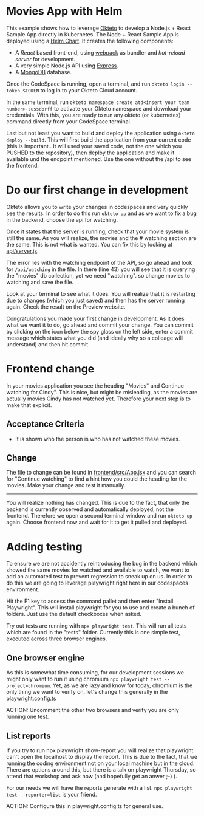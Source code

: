 # Movies App with Helm

This example shows how to leverage [Okteto](https://github.com/okteto/okteto) to develop a Node.js + React Sample App directly in Kubernetes. The Node + React Sample App is deployed using a [Helm Chart](https://github.com/okteto/movies/tree/main/chart). It creates the following components:

- A *React* based front-end, using [webpack](https://webpack.js.org) as bundler and *hot-reload server* for development.
- A very simple Node.js API using [Express](https://expressjs.com).
- A [MongoDB](https://www.mongodb.com) database.

Once the CodeSpace is running, open a terminal, and run `okteto login --token $TOKEN` to log in to your Okteto Cloud account.

In the same terminal, run `okteto namespace create atd<insert your team number>-sussdorff` to activate your Okteto namespace and download your credentials. With this, you are ready to run any okteto (or kubernetes) command directly from your CodeSpace terminal. 

Last but not least you want to build and deploy the application using `okteto deploy --build`. This will first build the application from your current code (this is important.. It will used your saved code, not the one which you PUSHED to the repository), then deploy the application and make it available und the endpoint mentioned. Use the one without the /api to see the frontend.


# Do our first change in development
Okteto allows you to write your changes in codespaces and very quickly see the results. In order to do this run `okteto up` and as we want to fix a bug in the backend, choose the api for watching.

Once it states that the server is running, check that your movie system is still the same. As you will realize, the movies and the # watching section are the same. This is not what is wanted. You can fix this by looking at [api/server.js](api/server.js).

The error lies with the watching endpoint of the API, so go ahead and look for `/api/watching` in the file. In there (line 43) you will see that it is querying the "movies" db collection, yet we need "watching". so change movies to watching and save the file. 

Look at your terminal to see what it does. You will realize that it is restarting due to changes (which you just saved) and then has the server running again. Check the result on the Preview website.

Congratulations you made your first change in development. As it does what we want it to do, go ahead and commit your change. You can commit by clicking on the icon below the spy glass on the left side, enter a commit message which states what you did (and ideally why so a colleage will understand) and then hit commit.

# Frontend change
In your movies application you see the heading "Movies" and Continue watching for Cindy". This is nice, but might be misleading, as the movies are actually movies Cindy has not watched yet. Therefore your next step is to make that explicit.

## Acceptance Criteria
* It is shown who the person is who has not watched these movies.

## Change 
The file to change can be found in [frontend/src/App.jsx](frontend/src/App.jsx) and you can search for "Continue watching" to find a hint how you could the heading for the movies. Make your change and test it manually.

--------

You will realize nothing has changed. This is due to the fact, that only the backend is currently observed and automatically deployed, not the frontend.
Therefore we open a second terminal window and run `okteto up` again. Choose frontend now and wait for it to get it pulled and deployed.

# Adding testing
To ensure we are not accidently reintroducing the bug in the backend which showed the same movies for watched and available to watch, we want to add an automated test to prevent regression to sneak up on us.
In order to do this we are going to leverage playwright right here in our codespaces environment.

Hit the F1 key to access the command pallet and then enter "Install Playwright". This will install playwright for you to use and create a bunch of folders. Just use the default checkboxes when asked.

Try out tests are running with `npx playwright test`. This will run all tests which are found in the "tests" folder. Currently this is one simple test, executed across three browser engines. 

## One browser engine 
As this is somewhat time consuming, for our development sessions we might only want to run it using chromium `npx playwright test --project=chromium`. Yet, as we are lazy and know for today, chromium is the only thing we want to verify on, let's change this generally in the playwright.config.ts

ACTION: Uncomment the other two browsers and verify you are only running one test.

## List reports
If you try to run npx playwright show-report you will realize that playwright can't open the localhost to display the report. This is due to the fact, that we running the coding environment not on your local machine but in the cloud. There are options around this, but there is a talk on playwright Thursday, so attend that workshop and ask how (and hopefully get an anwer ;-) ).

For our needs we will have the reports generate with a list. `npx playwright test --reporter=list` is your friend.

ACTION: Configure this in playwright.config.ts for general use. 





